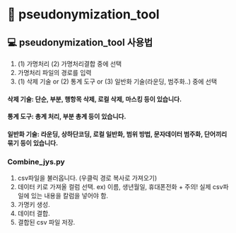 # 👾 pseudonymization_tool

## 💻 pseudonymization_tool 사용법
1. (1) 가명처리 (2) 가명처리결합 중에 선택
2. 가명처리 파일의 경로를 입력
3. (1) 삭제 기술 or (2) 통계 도구 or (3) 일반화 기술(라운딩, 범주화..) 중에 선택

#### 삭제 기술: 단순, 부분, 행항목 삭제, 로컬 삭제, 마스킹 등이 있습니다. 
#### 통계 도구: 총계 처리, 부분 총계 등이 있습니다. 
#### 일반화 기술: 라운딩, 상하단코딩, 로컬 일반화, 범위 방법, 문자데이터 범주화, 단어끼리 묶기 등이 있습니다. 

### Combine_jys.py

1. csv파일을 불러옵니다. (우클릭 경로 복사로 가져오기)
2. 데이터 키로 가져올 컬럼 선택. ex) 이름, 생년월일, 휴대폰전화 + 주의! 실제 csv파일에 있는 내용을 칼럼을 넣어야 함.
3. 가명키 생성.
4. 데이터 결합.
5. 결합된 csv 파일 저장.

